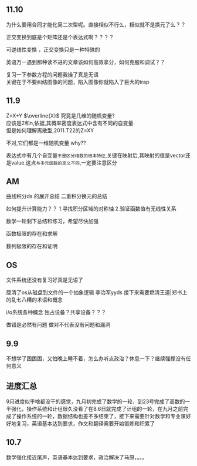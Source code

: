 ## 11.10
为什么要用合同才能化简二次型呢。直接相似不行么，相似就不是换元了么？？

正交变换到底是个矩阵还是个表达式啊？？？？


可逆线性变换 ，正交变换只是一种特殊的

英语万一遇到那种读不进的文章该如何高效拿分，如何克服和调试？？

复习一下参数方程的问题我操了真是无语    
关键在于不要纠结图像的问题，陷入图像你就陷入了巨大的trap
## 11.9
Z=X+Y  $\overline{X}$ 究竟是几维的随机变量?  
应该是2和n,依据,其概率密度表达式中含有不同的自变量.   
但是如何理解离散型,2011.T22的Z=XY  

不对,它们都是一维随机变量 why??

表达式中有几个自变量`不是区分维数的根本特征`,关键在映射后,其映射的值是vector还是value.这点`与多元函数的定义不同`,一定要注意区分

## AM
曲线积分ds 的展开总结
二重积分换元的总结


如何提升计算能力？？
1.寻找积分区域的对称轴
2.验证函数值有无线性关系

数学一轮剩下总结和练习，希望尽快加强

函数极限的存在和求解 

数列极限的存在和证明
## OS 
文件系统还没有复习好真是无语了

厘清了os从磁盘到文件的一个抽象逻辑 李治军yyds 接下来需要燃清王道|郑书上的乱七八糟的术语和概念


i/o系统各种概念 独占设备？共享设备？？？

做错是必然有问题
做对不代表没有问题和漏洞
## 9.9
不想学了困困困，又怕晚上睡不着，怎么办听点政治？休息一下？继续强撑没有任何意义 
## 进度汇总
9月进度似乎啥都没干的感觉，九月初完成了数学的一轮，到23号完成了高数的一半强化，操作系统和计组很久没看了在8.6日就完成了计组的一轮，在九月之前完成了操作系统的一轮，数据结构也差不多结束了，接下来需要针对数学和专业课好好地复习，英语基本达到要求，作文和翻译需要开始锻炼和积累了

## 10.7 
数学强化接近尾声，英语基本达到要求，政治解决了马原，。。。